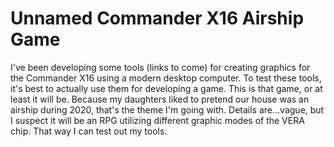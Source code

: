 # Unnamed Commander X16 Airship Game

I've been developing some tools (links to come) for creating graphics for the
Commander X16 using a modern desktop computer.  To test these tools, it's best
to actually use them for developing a game.  This is that game, or at least it
will be.  Because my daughters liked to pretend our house was an airship during
2020, that's the theme I'm going with.  Details are...vague, but I suspect it
will be an RPG utilizing different graphic modes of the VERA chip.  That way I
can test out my tools.

